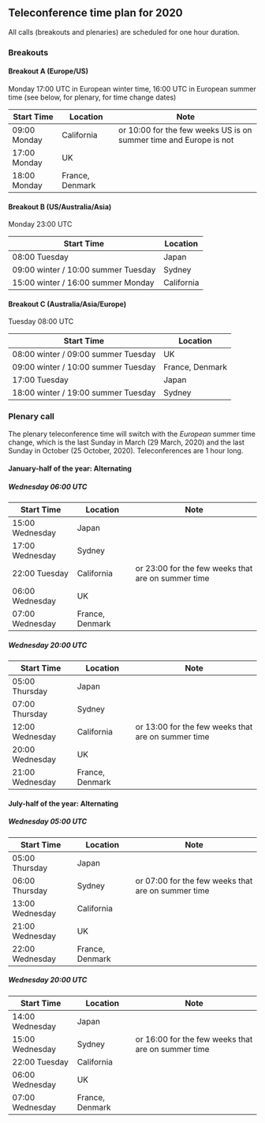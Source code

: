 ## Teleconference time plan for 2020

All calls (breakouts and plenaries) are scheduled for one hour duration.

### Breakouts

#### Breakout A (Europe/US)

Monday 17:00 UTC in European winter time, 16:00 UTC in European summer time (see below, for plenary, for time change dates)

| Start Time   | Location | Note |
| ------------ | --- | --- |
| 09:00 Monday | California | or 10:00 for the few weeks US is on summer time and Europe is not |
| 17:00 Monday | UK |
| 18:00 Monday | France, Denmark |

#### Breakout B (US/Australia/Asia)

Monday 23:00 UTC

| Start Time      | Location |
| --------------- | --- |
| 08:00 Tuesday  | Japan |
| 09:00 winter / 10:00 summer Tuesday  | Sydney |
| 15:00 winter / 16:00 summer Monday | California |

#### Breakout C (Australia/Asia/Europe)

Tuesday 08:00 UTC

| Start Time      | Location |
| --------------- | --- |
| 08:00 winter / 09:00 summer Tuesday | UK |
| 09:00 winter / 10:00 summer Tuesday | France, Denmark |
| 17:00 Tuesday | Japan |
| 18:00 winter / 19:00 summer Tuesday | Sydney |

### Plenary call

The plenary teleconference time will switch with the *European* summer time change, which is the last Sunday in March (29 March, 2020) and the last Sunday in October (25 October, 2020).  Teleconferences are 1 hour long.

#### January-half of the year: Alternating

##### Wednesday 06:00 UTC

| Start Time      | Location | Note |
| --------------- | --- | --- |
| 15:00 Wednesday | Japan |
| 17:00 Wednesday | Sydney |
| 22:00 Tuesday   | California | or 23:00 for the few weeks that are on summer time |
| 06:00 Wednesday | UK |
| 07:00 Wednesday | France, Denmark |

##### Wednesday 20:00 UTC

| Start Time      | Location | Note |
| --------------- | --- | --- |
| 05:00 Thursday  | Japan |
| 07:00 Thursday  | Sydney |
| 12:00 Wednesday | California | or 13:00 for the few weeks that are on summer time |
| 20:00 Wednesday | UK |
| 21:00 Wednesday | France, Denmark |

#### July-half of the year: Alternating

##### Wednesday 05:00 UTC

| Start Time      | Location | Note |
| --------------- | --- | --- |
| 05:00 Thursday  | Japan |
| 06:00 Thursday  | Sydney | or 07:00 for the few weeks that are on summer time |
| 13:00 Wednesday | California |
| 21:00 Wednesday | UK |
| 22:00 Wednesday | France, Denmark |


##### Wednesday 20:00 UTC

| Start Time      | Location | Note |
| --------------- | --- | --- |
| 14:00 Wednesday | Japan |
| 15:00 Wednesday | Sydney | or 16:00 for the few weeks that are on summer time |
| 22:00 Tuesday   | California |
| 06:00 Wednesday | UK |
| 07:00 Wednesday | France, Denmark |
